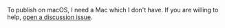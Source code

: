 To publish on macOS, I need a Mac which I don't have. If you are willing to help, [open a discussion issue](https://github.com/HarshKhandeparkar/rainbow-board/issues/new).

